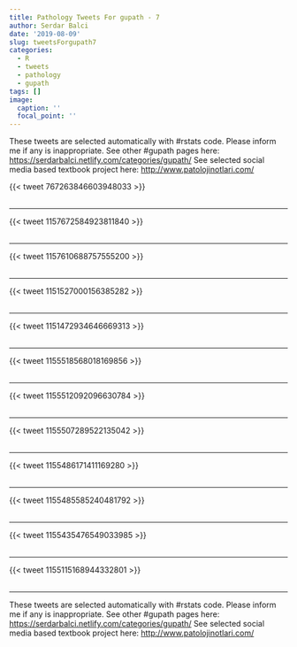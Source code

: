```yaml
---
title: Pathology Tweets For gupath - 7
author: Serdar Balci
date: '2019-08-09'
slug: tweetsForgupath7
categories:
  - R
  - tweets
  - pathology
  - gupath
tags: []
image:
  caption: ''
  focal_point: ''
---
```



These tweets are selected automatically with #rstats code. Please inform me if any is inappropriate.
See other #gupath pages here: https://serdarbalci.netlify.com/categories/gupath/ 
See selected social media based textbook project here: http://www.patolojinotlari.com/

{{< tweet 767263846603948033 >}}
<br>
<br>
<hr>
{{< tweet 1157672584923811840 >}}
<br>
<br>
<hr>
{{< tweet 1157610688757555200 >}}
<br>
<br>
<hr>
{{< tweet 1151527000156385282 >}}
<br>
<br>
<hr>
{{< tweet 1151472934646669313 >}}
<br>
<br>
<hr>
{{< tweet 1155518568018169856 >}}
<br>
<br>
<hr>
{{< tweet 1155512092096630784 >}}
<br>
<br>
<hr>
{{< tweet 1155507289522135042 >}}
<br>
<br>
<hr>
{{< tweet 1155486171411169280 >}}
<br>
<br>
<hr>
{{< tweet 1155485585240481792 >}}
<br>
<br>
<hr>
{{< tweet 1155435476549033985 >}}
<br>
<br>
<hr>
{{< tweet 1155115168944332801 >}}
<br>
<br>
<hr>


These tweets are selected automatically with #rstats code. Please inform me if any is inappropriate.
See other #gupath pages here: https://serdarbalci.netlify.com/categories/gupath/ 
See selected social media based textbook project here: http://www.patolojinotlari.com/
